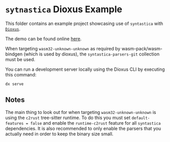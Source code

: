 # `sytnastica` Dioxus Example

This folder contains an example project showcasing use of `syntastica` with
[`Dioxus`](https://dioxuslabs.com/).

The demo can be found online
[here](https://rubixdev.github.io/syntastica/demos/dioxus/).

When targeting `wasm32-unknown-unknown` as required by wasm-pack/wasm-bindgen
(which is used by dioxus), the `syntastica-parsers-git` collection must be used.

You can run a development server locally using the Dioxus CLI by executing this
command:

```bash
dx serve
```

## Notes

The main thing to look out for when targeting `wasm32-unknown-unknown` is using
the `c2rust` tree-sitter runtime. To do this you must set
`default-features = false` and enable the `runtime-c2rust` feature for all
`syntastica` dependencies. It is also recommended to only enable the parsers
that you actually need in order to keep the binary size small.
